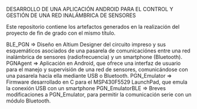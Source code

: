 DESARROLLO DE UNA APLICACIÓN ANDROID PARA EL CONTROL Y GESTIÓN DE UNA RED INALÁMBRICA DE SENSORES

Este repositorio contiene los artefactos generados en la realización del proyecto de fin de grado con el mismo título.

BLE_PGN => Diseño en Altium Designer del circuito impreso y sus esquemáticos asociados de una pasarela de comunicaciónes entre una red inalámbrica de sensores (radiofrecuencia) y un smartphone (Bluetooth).
PGNAgent => Aplicación en Android, que ofrece una interfaz de usuario para el manejo y supervisión de una red de sensores, comunicándose con una pasarela hacia ella mediante USB o Bluetooth.
PGN_Emulator => Firmware desarrollado en C para el MSP430F5529 LaunchPad, que emula la conexión USB con un smartphone
PGN_EmulatorBLE => Breves modificaciones a PGN_Emulator, para permitir la comunicación serie con un módulo Bluetooth.
